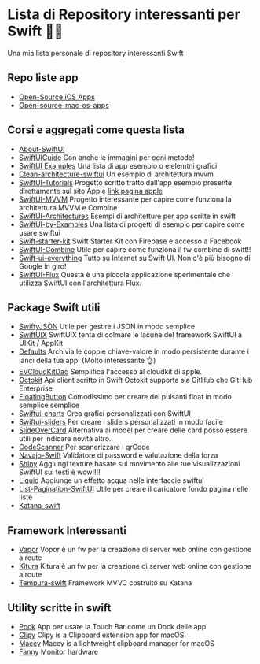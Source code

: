 # Lista di Repository interessanti per Swift 💖💖

Una mia lista personale di repository interessanti Swift

## Repo liste app
- [Open-Source iOS Apps](https://github.com/dkhamsing/open-source-ios-apps#open-source-ios-apps)
- [Open-source-mac-os-apps](https://github.com/serhii-londar/open-source-mac-os-apps)

## Corsi e aggregati come questa lista
- [About-SwiftUI](https://github.com/Juanpe/About-SwiftUI)
- [SwiftUIGuide](https://github.com/Jinxiansen/SwiftUI) Con anche le immagini per ogni metodo!
- [SwiftUI Examples](https://github.com/varabeis/SwiftUI) Una lista di app esempio o elelemtni grafici
- [Clean-architecture-swiftui](https://github.com/nalexn/clean-architecture-swiftui) Un esempio di architettura mvvm
- [SwiftUI-Tutorials](https://github.com/WillieWangWei/SwiftUI-Tutorials) Progetto scritto tratto dall'app esempio presente direttamente sul sito Apple [link pagina apple](https://developer.apple.com/tutorials/swiftui)
- [SwiftUI-MVVM](https://github.com/kitasuke/SwiftUI-MVVM) Progetto interessante per capire come funziona la architettura MVVM e Combine
- [SwiftUI-Architectures](https://github.com/quickbirdstudios/SwiftUI-Architectures) Esempi di architetture per app scritte in swift
- [SwiftUI-by-Examples](https://github.com/artemnovichkov/SwiftUI-by-Examples) Una lista di progetti di esempio per capire come usare swiftui
- [Swift-starter-kit](https://github.com/instamobile/swift-starter-kit) Swift Starter Kit con Firebase e accesso a Facebook
- [SwiftUI-Combine](https://github.com/peterfriese/SwiftUI-Combine) Utile per capire come funziona il fw combine di swift!!
- [Swift-ui-everything](https://github.com/vhanagwal/swift-ui-everything) Tutto su Internet su Swift UI. Non c'è più bisogno di Google in giro!
- [SwiftUI-Flux](https://github.com/ra1028/SwiftUI-Flux) Questa è una piccola applicazione sperimentale che utilizza SwiftUI con l'architettura Flux.


## Package Swift utili
- [SwiftyJSON](https://github.com/SwiftyJSON/SwiftyJSON) Utile per gestire i JSON in modo semplice
- [SwiftUIX](https://github.com/SwiftUIX/SwiftUIX) SwiftUIX tenta di colmare le lacune del framework SwiftUI a UIKit / AppKit
- [Defaults](https://github.com/sindresorhus/Defaults) Archivia le coppie chiave-valore in modo persistente durante i lanci della tua app. (Molto interessante 👌)
- [EVCloudKitDao](https://github.com/evermeer/EVCloudKitDao) Semplifica l'accesso al cloudkit di apple.
- [Octokit](https://github.com/nerdishbynature/octokit.swift) Api client scritto in Swift Octokit supporta sia GitHub che GitHub Enterprise
- [FloatingButton](https://github.com/exyte/FloatingButton) Comodissimo per creare dei pulsanti float in modo semplice semplice
- [Swiftui-charts](https://github.com/spacenation/swiftui-charts) Crea grafici personalizzati con SwiftUI
- [Swiftui-sliders](https://github.com/spacenation/swiftui-sliders) Per creare i sliders personalizzati in modo facile
- [SlideOverCard](https://github.com/joogps/SlideOverCard) Alternativa ai model per creare delle card posso essere utili per indicare novità altro..
- [CodeScanner](https://github.com/twostraws/CodeScanner) Per scanerizzare i qrCode
- [Navajo-Swift](https://github.com/jasonnam/Navajo-Swift) Validatore di password e valutazione della forza
- [Shiny](https://github.com/maustinstar/shiny) Aggiungi texture basate sul movimento alle tue visualizzazioni SwiftUI sui testi è wow!!!!
- [Liquid](https://github.com/maustinstar/liquid) Aggiunge un effetto acqua nelle interfaccie swiftui
- [List-Pagination-SwiftUI](https://github.com/crelies/List-Pagination-SwiftUI) Utile per creare il caricatore fondo pagina nelle liste
- [Katana-swift](https://github.com/BendingSpoons/katana-swift)


## Framework Interessanti
- [Vapor](https://github.com/vapor/vapor) Vopor è un fw per la creazione di server web online con gestione a route
- [Kitura](https://github.com/Kitura/Kitura) Kitura è un fw per la creazione di server web online con gestione a route
- [Tempura-swift](https://github.com/BendingSpoons/tempura-swift) Framework MVVC costruito su Katana

## Utility scritte in swift
- [Pock](https://github.com/pigigaldi/Pock) App per usare la Touch Bar come un Dock delle app 
- [Clipy](https://github.com/Clipy/Clipy) Clipy is a Clipboard extension app for macOS.
- [Maccy](https://github.com/p0deje/Maccy) Maccy is a lightweight clipboard manager for macOS
- [Fanny](https://github.com/DanielStormApps/Fanny) Monitor hardware
